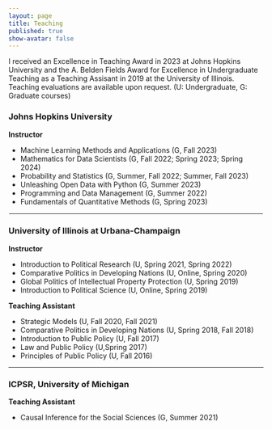 ```yaml
---
layout: page
title: Teaching
published: true
show-avatar: false
---
```


I received an Excellence in Teaching Award in 2023 at Johns Hopkins University and the A. Belden Fields Award for Excellence in Undergraduate Teaching as a Teaching Assisant in 2019 at the University of Illinois. Teaching evaluations are available upon request. (U: Undergraduate, G: Graduate courses)

### Johns Hopkins University
**Instructor**
- Machine Learning Methods and Applications (G, Fall 2023)
- Mathematics for Data Scientists (G, Fall 2022; Spring 2023; Spring 2024)
- Probability and Statistics (G, Summer, Fall 2022; Summer, Fall 2023)
- Unleashing Open Data with Python (G, Summer 2023)
- Programming and Data Management (G, Summer 2022)
- Fundamentals of Quantitative Methods (G, Spring 2023)

<hr style="border:1px solid white">

### University of Illinois at Urbana-Champaign
**Instructor**
- Introduction to Political Research (U, Spring 2021, Spring 2022)
- Comparative Politics in Developing Nations (U, Online, Spring 2020)
- Global Politics of Intellectual Property Protection (U, Spring 2019)
- Introduction to Political Science (U, Online, Spring 2019)

**Teaching Assistant**
- Strategic Models (U, Fall 2020, Fall 2021) 
- Comparative Politics in Developing Nations (U, Spring 2018, Fall 2018)
- Introduction to Public Policy (U, Fall 2017)
- Law and Public Policy (U,Spring 2017)
- Principles of Public Policy (U, Fall 2016)

_____________________________

### ICPSR, University of Michigan
**Teaching Assistant**
- Causal Inference for the Social Sciences (G, Summer 2021)

